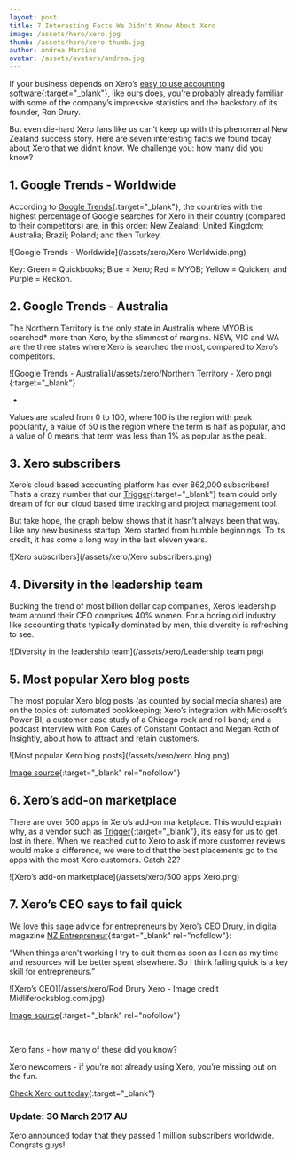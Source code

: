 ```yaml
---
layout: post
title: 7 Interesting Facts We Didn't Know About Xero
image: /assets/hero/xero.jpg
thumb: /assets/hero/xero-thumb.jpg
author: Andrea Martins
avatar: /assets/avatars/andrea.jpg
---
```


If your business depends on Xero’s [easy to use accounting software](http://www.kqzyfj.com/2p98y1A719PYSZQQWTPRSTYXUVQ){:target="_blank"}, like ours does, you’re probably already familiar with some of the company’s impressive statistics and the backstory of its founder, Ron Drury. 

But even die-hard Xero fans like us can’t keep up with this phenomenal New Zealand success story. Here are seven interesting facts we found today about Xero that we didn’t know. We challenge you: how many did you know? 


## 1. Google Trends - Worldwide ##

  According to [Google Trends](https://trends.google.com.au/trends/explore?date=today%2012-m&q=xero,myob,quicken,quickbooks,reckon&hl=en-US){:target="_blank"}, the countries with the highest percentage of Google searches for Xero in their country (compared to their competitors) are, in this order: New Zealand; United Kingdom; Australia; Brazil; Poland; and then Turkey.

  ![Google Trends - Worldwide](/assets/xero/Xero Worldwide.png)

  Key: Green = Quickbooks; Blue = Xero; Red = MYOB; Yellow = Quicken; and Purple = Reckon.

## 2. Google Trends - Australia ##

  The Northern Territory is the only state in Australia where MYOB is searched* more than Xero, by the slimmest of margins. NSW, VIC and WA are the three states where Xero is searched the most, compared to Xero’s competitors.

  ![Google Trends - Australia](/assets/xero/Northern Territory - Xero.png){:target="_blank"}

  *
  Values are scaled from 0 to 100, where 100 is the region with peak popularity, a value of 50 is the region where the term is half as popular, and a value of 0 means that term was less than 1% as popular as the peak.


## 3. Xero subscribers ##

  Xero’s cloud based accounting platform has over 862,000 subscribers! That’s a crazy number that our [Trigger](http://triggerapp.com/){:target="_blank"} team could only dream of for our cloud based time tracking and project management tool.

  But take hope, the graph below shows that it hasn’t always been that way. Like any new business startup, Xero started from humble beginnings. To its credit, it has come a long way in the last eleven years.

  ![Xero subscribers](/assets/xero/Xero subscribers.png)

## 4. Diversity in the leadership team ##

  Bucking the trend of most billion dollar cap companies, Xero’s leadership team around their CEO comprises 40% women. For a boring old industry like accounting that’s typically dominated by men, this diversity is refreshing to see.

  ![Diversity in the leadership team](/assets/xero/Leadership team.png)

## 5. Most popular Xero blog posts ##

  The most popular Xero blog posts (as counted by social media shares) are on the topics of: automated bookkeeping; Xero’s integration with Microsoft’s Power BI; a customer case study of a Chicago rock and roll band; and a podcast interview with Ron Cates of Constant Contact and Megan Roth of Insightly, about how to attract and retain customers.

  ![Most popular Xero blog posts](/assets/xero/xero blog.png)

  [Image source](http://buzzsumo.com/){:target="_blank" rel="nofollow"}


## 6. Xero’s add-on marketplace ##

  There are over 500 apps in Xero’s add-on marketplace. This would explain why, as a vendor such as [Trigger](http://triggerapp.com/){:target="_blank"}, it’s easy for us to get lost in there. When we reached out to Xero to ask if more customer reviews would make a difference, we were told that the best placements go to the apps with the most Xero customers. Catch 22?

  ![Xero’s add-on marketplace](/assets/xero/500 apps Xero.png)


## 7. Xero’s CEO says to fail quick ##

  We love this sage advice for entrepreneurs by Xero’s CEO Drury, in digital magazine [NZ Entrepreneur](http://nzentrepreneur.co.nz/rod-drury-of-xero/){:target="_blank" rel="nofollow"}: 

  “When things aren’t working I try to quit them as soon as I can as my time and resources will be better spent elsewhere. So I think failing quick is a key skill for entrepreneurs.”

  ![Xero’s CEO](/assets/xero/Rod Drury Xero - Image credit Midliferocksblog.com.jpg)

  [Image source](http://midliferocksblog.com/){:target="_blank" rel="nofollow"}

&nbsp;

Xero fans - how many of these did you know? 

Xero newcomers - if you’re not already using Xero, you’re missing out on the fun. 

[Check Xero out today](http://www.kqzyfj.com/2p98y1A719PYSZQQWTPRSTYXUVQ){:target="_blank"}

### Update: 30 March 2017 AU ###

Xero announced today that they passed 1 million subscribers worldwide. Congrats guys!
